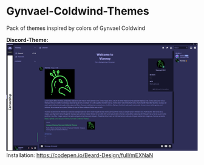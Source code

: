 # Gynvael-Coldwind-Themes
Pack of themes inspired by colors of Gynvael Coldwind


**Discord-Theme:**
![Discord](https://github.com/Jacques-Vianney/Gynvael-Coldwind-Themes/blob/main/discord.png)
Installation: https://codepen.io/Beard-Design/full/mEXNaN

